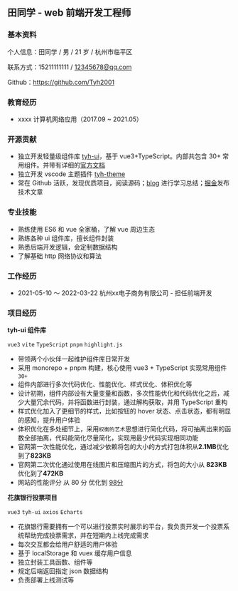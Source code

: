 ## 田同学 - web 前端开发工程师

### 基本资料

个人信息：田同学 / 男 / 21 岁 / 杭州市临平区

联系方式：15211111111 / 12345678@qq.com

Github：https://github.com/Tyh2001

### 教育经历

- xxxx 计算机网络应用（2017.09 ~ 2021.05）

### 开源贡献

- 独立开发轻量级组件库 [tyh-ui](https://github.com/Tyh2001/tyh-ui)，基于 vue3+TypeScript。内部共包含 30+ 常用组件。并带有详细的[官方文档](https://tianyuhao.cn/v3)
- 独立开发 vscode 主题插件 [tyh-theme](https://github.com/Tyh2001/tyh-theme-vscode)
- 常在 Github 活跃，发现优质项目，阅读源码；[blog](https://tianyuhao.cn/blog) 进行学习总结；[掘金](https://juejin.cn/user/2243446742456888)发布技术文章

### 专业技能

- 熟练使用 ES6 和 vue 全家桶，了解 vue 周边生态
- 熟练各种 ui 组件库，擅长组件封装
- 熟悉后端开发逻辑，会定制数据结构
- 了解基础 http 网络协议和算法

### 工作经历

- 2021-05-10 ～ 2022-03-22 杭州xx电子商务有限公司 - 担任前端开发

### 项目经历

**tyh-ui 组件库**

`vue3` `vite` `TypeScript` `pnpm` `highlight.js`

- 带领两个小伙伴一起维护组件库日常开发
- 采用 monorepo + pnpm 构建，核心使用 vue3 + TypeScript 实现常用组件 `30+`
- 组件内部进行多次代码优化、性能优化、样式优化、体积优化等
- 设计初期，组件内部设有大量变量和函数，多次性能优化和代码优化之后，减少大量冗余代码，并将函数进行封装，通过解构获取，并用 TypeScript 重构
- 样式优化加入了更细节的样式，比如按钮的 hover 状态、点击状态，都有明显的感知，提升用户体验
- 体积优化在多处细节上，采用`权衡的艺术`思想进行简化代码，将可抽离出来的函数全部抽离，代码能简化尽量简化，实现用最少代码实现相同功能
- 官网第一次性能优化，通过减少依赖将包的大小的方式打包体积从**2.1MB**优化到了**823KB**
- 官网第二次优化通过使用在线图片和压缩图片的方式，将包的大小从 **823KB**优化到了**472KB**
- 网站的性能评分 从 80 分 优化到 [98分](https://github.com/Tyh2001/tian-classmate/blob/master/assets/score-98.png?raw=true)

**花旗银行投票项目**

`vue3` `tyh-ui` `axios` `Echarts`

- 花旗银行需要拥有一个可以进行投票实时展示的平台，我负责开发一个投票系统帮助完成投票需求，并在短期内上线完成需求
- 每次交互都会给用户舒适的用户体验
- 基于 localStorage 和 vuex 缓存用户信息
- 独立封装工具函数、组件等
- 规定后端返回指定 json 数据结构
- 负责部署上线测试等
